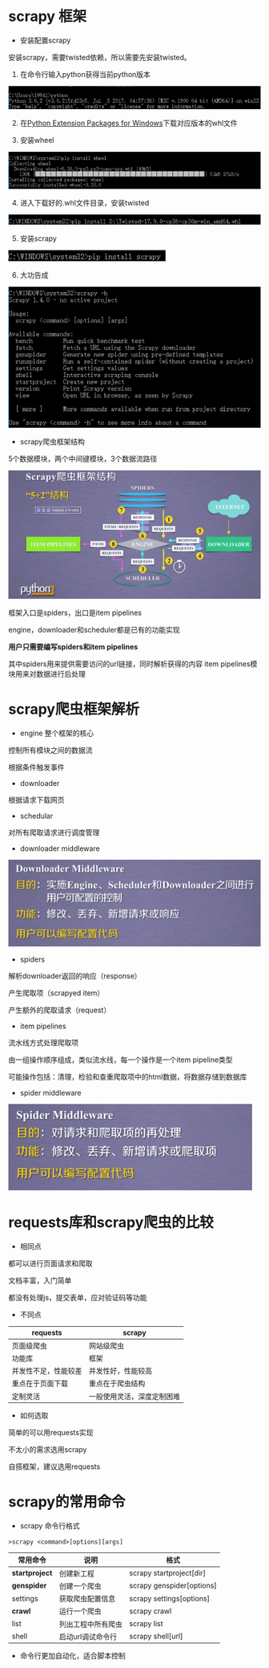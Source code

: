 ﻿# scrapy 框架

- 安装配置scrapy

安装scrapy，需要twisted依赖，所以需要先安装twisted。

1. 在命令行输入python获得当前python版本

![](pic\python-v.png)

2. 在[Python Extension Packages for Windows](https://www.lfd.uci.edu/~gohlke/pythonlibs/#twisted)下载对应版本的whl文件

3. 安装wheel

![](pic\wheel.png)

4. 进入下载好的.whl文件目录，安装twisted

![](pic\twisted.png)

5. 安装scrapy

![](pic\scrapy.png)

6. 大功告成

![](pic\finish.png)

- scrapy爬虫框架结构

5个数据模块，两个中间键模块，3个数据流路径

![](pic\scrapy-structure.png)

框架入口是spiders，出口是item pipelines

engine，downloader和scheduler都是已有的功能实现

**用户只需要编写spiders和item pipelines**

其中spiders用来提供需要访问的url链接，同时解析获得的内容 
item pipelines模块用来对数据进行后处理 

# scrapy爬虫框架解析

- engine 整个框架的核心

控制所有模块之间的数据流

根据条件触发事件

- downloader

根据请求下载网页

- schedular

对所有爬取请求进行调度管理

- downloader middleware

![](pic\downloader-middleware.png)

- spiders 

解析downloader返回的响应（response）

产生爬取项（scrapyed item）

产生额外的爬取请求（request）

- item pipelines

流水线方式处理爬取项

由一组操作顺序组成，类似流水线，每一个操作是一个item pipeline类型

可能操作包括：清理，检验和查重爬取项中的html数据，将数据存储到数据库

- spider middleware

![](pic\spider-middleware.png)

# requests库和scrapy爬虫的比较

- 相同点

都可以进行页面请求和爬取

文档丰富，入门简单

都没有处理js，提交表单，应对验证码等功能

- 不同点

requests|scrapy
-|-
页面级爬虫|网站级爬虫
功能库|框架
并发性不足，性能较差|并发性好，性能较高
重点在于页面下载|重点在于爬虫结构
定制灵活|一般使用灵活，深度定制困难

- 如何选取

简单的可以用requests实现

不太小的需求选用scrapy

自搭框架，建议选用requests

# scrapy的常用命令

- scrapy 命令行格式

```
>scrapy <command>[options][args]
```

常用命令|说明|格式
-|-|-
**startproject**|创建新工程|scrapy startproject<name>[dir]
**genspider**|创建一个爬虫|scrapy genspider[options]<name><domain>
settings|获取爬虫配置信息|scrapy settings[options]
**crawl**|运行一个爬虫|scrapy crawl<spider>
list|列出工程中所有爬虫|scrapy list
shell|启动url调试命令行|scrapy shell[url]

- 命令行更加自动化，适合脚本控制
































